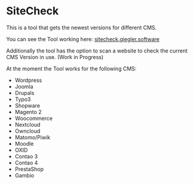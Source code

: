 # SiteCheck

This is a tool that gets the newest versions for different CMS. 

You can see the Tool working here: [sitecheck.giegler.software](https://sitecheck.giegler.software/index.php)

Additionally the tool has the option to scan a website to check the current CMS Version in use. (Work in Progress) 

At the moment the Tool works for the following CMS:
* Wordpress
* Joomla
* Drupals
* Typo3
* Shopware
* Magento 2
* Woocommerce
* Nextcloud
* Owncloud
* Matomo/Piwik
* Moodle
* OXID
* Contao 3
* Contao 4
* PrestaShop
* Gambio
